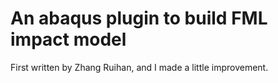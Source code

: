 # An abaqus plugin to build FML impact model
First written by Zhang Ruihan, and I made a little improvement.








